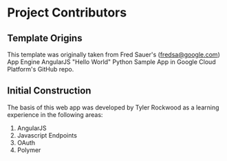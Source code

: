 # Project Contributors

## Template Origins
This template was originally taken from Fred Sauer's (fredsa@google.com) App Engine AngularJS "Hello World" Python Sample App in Google Cloud Platform's GitHub repo.

## Initial Construction
The basis of this web app was developed by Tyler Rockwood as a learning experience in the following areas:

1. AngularJS
1. Javascript Endpoints
1. OAuth
1. Polymer
